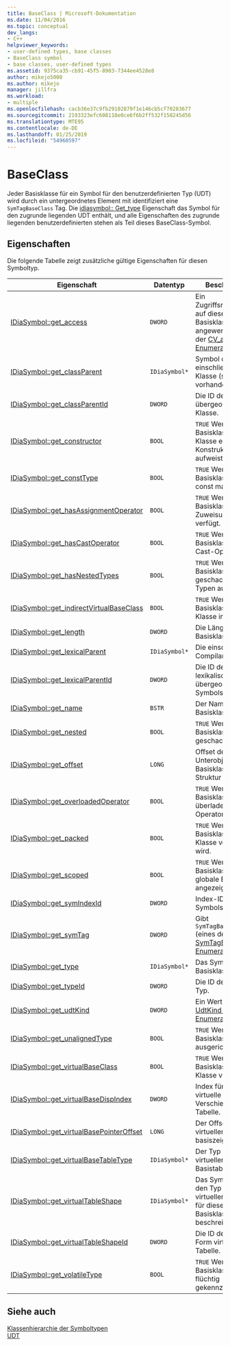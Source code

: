 ```yaml
---
title: BaseClass | Microsoft-Dokumentation
ms.date: 11/04/2016
ms.topic: conceptual
dev_langs:
- C++
helpviewer_keywords:
- user-defined types, base classes
- BaseClass symbol
- base classes, user-defined types
ms.assetid: 9375ca35-cb91-45f5-8903-7344ee4528e8
author: mikejo5000
ms.author: mikejo
manager: jillfra
ms.workload:
- multiple
ms.openlocfilehash: cacb36e37c9fb29102879f1e146cb5cf70283677
ms.sourcegitcommit: 2193323efc608118e0ce6f6b2ff532f158245d56
ms.translationtype: MTE95
ms.contentlocale: de-DE
ms.lasthandoff: 01/25/2019
ms.locfileid: "54960597"
---
```

# <a name="baseclass"></a>BaseClass
Jeder Basisklasse für ein Symbol für den benutzerdefinierten Typ (UDT) wird durch ein untergeordnetes Element mit identifiziert eine `SymTagBaseClass` Tag. Die [idiasymbol:: Get_type](../../debugger/debug-interface-access/idiasymbol-get-type.md) Eigenschaft das Symbol für den zugrunde liegenden UDT enthält, und alle Eigenschaften des zugrunde liegenden benutzerdefinierten stehen als Teil dieses BaseClass-Symbol.  
  
## <a name="properties"></a>Eigenschaften  
 Die folgende Tabelle zeigt zusätzliche gültige Eigenschaften für diesen Symboltyp.  
  
|Eigenschaft|Datentyp|Beschreibung|  
|--------------|---------------|-----------------|  
|[IDiaSymbol::get_access](../../debugger/debug-interface-access/idiasymbol-get-access.md)|`DWORD`|Ein Zugriffsmodifizierer auf diese Basisklasse angewendet. Eines der [CV_access_e-Enumeration](../../debugger/debug-interface-access/cv-access-e.md) Werte.|  
|[IDiaSymbol::get_classParent](../../debugger/debug-interface-access/idiasymbol-get-classparent.md)|`IDiaSymbol*`|Symbol der einschließenden Klasse (sofern vorhanden).|  
|[IDiaSymbol::get_classParentId](../../debugger/debug-interface-access/idiasymbol-get-classparentid.md)|`DWORD`|Die ID des Symbols übergeordneten Klasse.|  
|[IDiaSymbol::get_constructor](../../debugger/debug-interface-access/idiasymbol-get-constructor.md)|`BOOL`|`TRUE` Wenn die Basisklasse der Klasse einen Konstruktor aufweist.|  
|[IDiaSymbol::get_constType](../../debugger/debug-interface-access/idiasymbol-get-consttype.md)|`BOOL`|`TRUE` Wenn die Basisklasse als const markiert ist.|  
|[IDiaSymbol::get_hasAssignmentOperator](../../debugger/debug-interface-access/idiasymbol-get-hasassignmentoperator.md)|`BOOL`|`TRUE` Wenn die Basisklasse einen Zuweisungsoperator verfügt.|  
|[IDiaSymbol::get_hasCastOperator](../../debugger/debug-interface-access/idiasymbol-get-hascastoperator.md)|`BOOL`|`TRUE` Wenn die Basisklasse einen Cast-Operator hat.|  
|[IDiaSymbol::get_hasNestedTypes](../../debugger/debug-interface-access/idiasymbol-get-hasnestedtypes.md)|`BOOL`|`TRUE` Wenn die Basisklasse geschachtelte Typen aufweist.|  
|[IDiaSymbol::get_indirectVirtualBaseClass](../../debugger/debug-interface-access/idiasymbol-get-indirectvirtualbaseclass.md)|`BOOL`|`TRUE` Wenn die Basisklasse der Klasse indirekt ist.|  
|[IDiaSymbol::get_length](../../debugger/debug-interface-access/idiasymbol-get-length.md)|`DWORD`|Die Länge dieser Basisklasse in Byte.|  
|[IDiaSymbol::get_lexicalParent](../../debugger/debug-interface-access/idiasymbol-get-lexicalparent.md)|`IDiaSymbol*`|Die einschließenden Compiland-Symbol.|  
|[IDiaSymbol::get_lexicalParentId](../../debugger/debug-interface-access/idiasymbol-get-lexicalparentid.md)|`DWORD`|Die ID des lexikalischen übergeordneten Symbols.|  
|[IDiaSymbol::get_name](../../debugger/debug-interface-access/idiasymbol-get-name.md)|`BSTR`|Der Name der Basisklasse.|  
|[IDiaSymbol::get_nested](../../debugger/debug-interface-access/idiasymbol-get-nested.md)|`BOOL`|`TRUE` Wenn die Basisklasse geschachtelt ist.|  
|[IDiaSymbol::get_offset](../../debugger/debug-interface-access/idiasymbol-get-offset.md)|`LONG`|Offset der Unterobjekt, das die Basisklasse in der Struktur darstellt.|  
|[IDiaSymbol::get_overloadedOperator](../../debugger/debug-interface-access/idiasymbol-get-overloadedoperator.md)|`BOOL`|`TRUE` Wenn die Basisklasse überladenen Operatoren verfügt.|  
|[IDiaSymbol::get_packed](../../debugger/debug-interface-access/idiasymbol-get-packed.md)|`BOOL`|`TRUE` Wenn die Basisklasse der Klasse verpackt wird.|  
|[IDiaSymbol::get_scoped](../../debugger/debug-interface-access/idiasymbol-get-scoped.md)|`BOOL`|`TRUE` Wenn die Basisklasse in eine globale Bereich angezeigt wird.|  
|[IDiaSymbol::get_symIndexId](../../debugger/debug-interface-access/idiasymbol-get-symindexid.md)|`DWORD`|Index-ID des Symbols.|  
|[IDiaSymbol::get_symTag](../../debugger/debug-interface-access/idiasymbol-get-symtag.md)|`DWORD`|Gibt `SymTagBaseClass` (eines der [SymTagEnum-Enumeration](../../debugger/debug-interface-access/symtagenum.md) Werte).|  
|[IDiaSymbol::get_type](../../debugger/debug-interface-access/idiasymbol-get-type.md)|`IDiaSymbol*`|Das Symbol für die Basisklasse [UDT](../../debugger/debug-interface-access/udt.md).|  
|[IDiaSymbol::get_typeId](../../debugger/debug-interface-access/idiasymbol-get-typeid.md)|`DWORD`|Die ID des Symbols Typ.|  
|[IDiaSymbol::get_udtKind](../../debugger/debug-interface-access/idiasymbol-get-udtkind.md)|`DWORD`|Ein Wert aus der [UdtKind-Enumeration](../../debugger/debug-interface-access/udtkind.md).|  
|[IDiaSymbol::get_unalignedType](../../debugger/debug-interface-access/idiasymbol-get-unalignedtype.md)|`BOOL`|`TRUE` Wenn die Basisklasse nicht ausgerichtete ist.|  
|[IDiaSymbol::get_virtualBaseClass](../../debugger/debug-interface-access/idiasymbol-get-virtualbaseclass.md)|`BOOL`|`TRUE` Wenn die Basisklasse der Klasse virtuell ist.|  
|[IDiaSymbol::get_virtualBaseDispIndex](../../debugger/debug-interface-access/idiasymbol-get-virtualbasedispindex.md)|`DWORD`|Index für die virtuelle Basisklasse Verschiebung-Tabelle.|  
|[IDiaSymbol::get_virtualBasePointerOffset](../../debugger/debug-interface-access/idiasymbol-get-virtualbasepointeroffset.md)|`LONG`|Der Offset von der virtuellen basiszeiger.|  
|[IDiaSymbol::get_virtualBaseTableType](../../debugger/debug-interface-access/idiasymbol-get-virtualbasetabletype.md)|`IDiaSymbol*`|Der Typ des Zeigers virtuellen Basistabelle.|  
|[IDiaSymbol::get_virtualTableShape](../../debugger/debug-interface-access/idiasymbol-get-virtualtableshape.md)|`IDiaSymbol*`|Das Symbol, das den Typ der virtuellen Tabelle, für diese Basisklasse beschreibt.|  
|[IDiaSymbol::get_virtualTableShapeId](../../debugger/debug-interface-access/idiasymbol-get-virtualtableshapeid.md)|`DWORD`|Die ID des Symbols Form virtuelle Tabelle.|  
|[IDiaSymbol::get_volatileType](../../debugger/debug-interface-access/idiasymbol-get-volatiletype.md)|`BOOL`|`TRUE` Wenn die Basisklasse als flüchtig gekennzeichnet ist.|  
  
## <a name="see-also"></a>Siehe auch  
 [Klassenhierarchie der Symboltypen](../../debugger/debug-interface-access/class-hierarchy-of-symbol-types.md)   
 [UDT](../../debugger/debug-interface-access/udt.md)